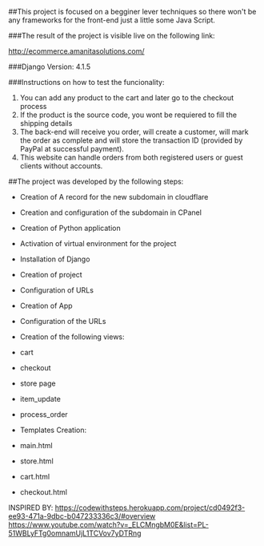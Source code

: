 
##This project is focused on a begginer lever techniques so there won't be any frameworks for the front-end just a little some Java Script.

###The result of the project is visible live on the following link:

http://ecommerce.amanitasolutions.com/

###Django Version: 4.1.5

###Instructions on how to test the funcionality:

1. You can add any product to the cart and later go to the checkout process
2. If the product is the source code, you wont be requiered to fill the shipping details
3. The back-end will receive you order, will create a customer, will mark the order as complete and will store the transaction ID (provided by PayPal at successful payment).
4. This website can handle orders from both registered users or guest clients without accounts.

##The project was developed by the following steps:

- Creation of A record for the new subdomain in cloudflare

- Creation and configuration of the subdomain in CPanel

- Creation of Python application

- Activation of virtual environment for the project

- Installation of Django

- Creation of project
 - Configuration of URLs

- Creation of App
 - Configuration of the URLs

- Creation of the following views:
 - cart
 - checkout
 - store page
 - item_update
 - process_order

- Templates Creation:
 - main.html
 - store.html
 - cart.html
 - checkout.html

INSPIRED BY: https://codewithsteps.herokuapp.com/project/cd0492f3-ee93-471a-9dbc-b047233336c3/#overview
https://www.youtube.com/watch?v=_ELCMngbM0E&list=PL-51WBLyFTg0omnamUjL1TCVov7yDTRng


